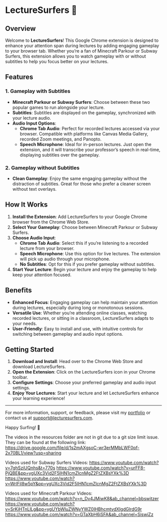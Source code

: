# LectureSurfers 🌊

## Overview

Welcome to **LectureSurfers**! This Google Chrome extension is designed to enhance your attention span during lectures by adding engaging gameplay to your browser tab. Whether you’re a fan of Minecraft Parkour or Subway Surfers, this extension allows you to watch gameplay with or without subtitles to help you focus better on your lectures.

## Features

### 1. Gameplay with Subtitles
- **Minecraft Parkour or Subway Surfers**: Choose between these two popular games to run alongside your lecture.
- **Subtitles**: Subtitles are displayed on the gameplay, synchronized with your lecture audio.
- **Audio Input Options**: 
  - **Chrome Tab Audio**: Perfect for recorded lectures accessed via your browser. Compatible with platforms like Canvas Media Gallery, recorded Zoom meetings, and Panopto.
  - **Speech Microphone**: Ideal for in-person lectures. Just open the extension, and it will transcribe your professor’s speech in real-time, displaying subtitles over the gameplay.

### 2. Gameplay without Subtitles
- **Clean Gameplay**: Enjoy the same engaging gameplay without the distraction of subtitles. Great for those who prefer a cleaner screen without text overlays.

## How It Works

1. **Install the Extension**: Add LectureSurfers to your Google Chrome browser from the Chrome Web Store.
2. **Select Your Gameplay**: Choose between Minecraft Parkour or Subway Surfers.
3. **Choose Audio Input**:
   - **Chrome Tab Audio**: Select this if you’re listening to a recorded lecture from your browser.
   - **Speech Microphone**: Use this option for live lectures. The extension will pick up audio through your microphone.
   - **No Subtitles**: Opt for this if you prefer gameplay without subtitles.
4. **Start Your Lecture**: Begin your lecture and enjoy the gameplay to help keep your attention focused.

## Benefits

- **Enhanced Focus**: Engaging gameplay can help maintain your attention during lectures, especially during long or monotonous sessions.
- **Versatile Use**: Whether you’re attending online classes, watching recorded lectures, or sitting in a classroom, LectureSurfers adapts to your needs.
- **User-Friendly**: Easy to install and use, with intuitive controls for switching between gameplay and audio input options.

## Getting Started

1. **Download and Install**: Head over to the Chrome Web Store and download LectureSurfers.
2. **Open the Extension**: Click on the LectureSurfers icon in your Chrome toolbar.
3. **Configure Settings**: Choose your preferred gameplay and audio input settings.
4. **Enjoy Your Lectures**: Start your lecture and let LectureSurfers enhance your learning experience!

---

For more information, support, or feedback, please visit my [portfolio](https://vaten0x.github.io/react-portfolio/) or contact us at [support@lecturesurfers.com](). 

Happy Surfing! 🌊

The videos in the resources folder are not in git due to a git size limit issue. They can be found at the following link: 
https://drive.google.com/file/d/1s2mAXgsoC-wr3erMMbLWF0pf-2x70BL1/view?usp=sharing

Videos used for Subway Surfers Videos:
https://www.youtube.com/watch?v=7ghSziUQnhs&t=770s
https://www.youtube.com/watch?v=urFF8-PjQBE&pp=ygUXc3Vid2F5IHN1cmZlcnMgZ2FtZXBsYXk%3D
https://www.youtube.com/watch?v=WrlFil8w5pY&pp=ygUXc3Vid2F5IHN1cmZlcnMgZ2FtZXBsYXk%3D


Videos used for Minecraft Parkour Videos:
https://www.youtube.com/watch?v=n_Dv4JMiwK8&ab_channel=bbswitzer
https://www.youtube.com/watch?v=SrKiHTnLlLg&pp=ygUYbWluZWNyYWZ0IHBhcmtvdXIgdGlrdG9r
https://www.youtube.com/watch?v=GTaXbH6iSFA&ab_channel=SiswiZz